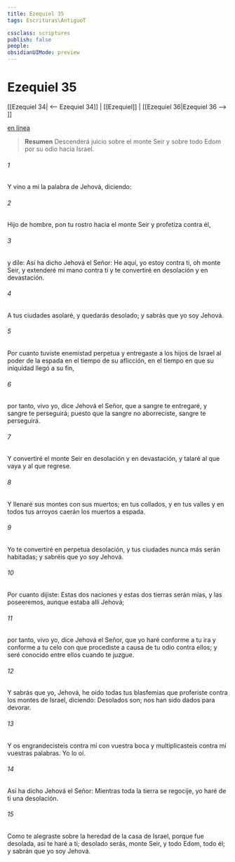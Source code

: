 ```yaml
---
title: Ezequiel 35
tags: Escrituras\AntiguoT

cssclass: scriptures
publish: false
people:
obsidianUIMode: preview
---
```


# Ezequiel 35
[[Ezequiel 34| <-- Ezequiel 34]] | [[Ezequiel]] | [[Ezequiel 36|Ezequiel 36 --> ]]

[en línea](https://churchofjesuschrist.org/study/scriptures/ot/ezek/35?lang=spa)

> __Resumen__
Descenderá juicio sobre el monte Seir y sobre todo Edom por su odio hacia Israel.

###### 1 
Y vino a mí la palabra de Jehová, diciendo:

###### 2 
Hijo de hombre, pon tu rostro hacia el monte Seir y profetiza contra él,

###### 3 
y dile: Así ha dicho Jehová el Señor: He aquí, yo estoy contra ti, oh monte Seir, y extenderé mi mano contra ti y te convertiré en desolación y en devastación.

###### 4 
A tus ciudades asolaré, y quedarás desolado; y sabrás que yo soy Jehová.

###### 5 
Por cuanto tuviste enemistad perpetua y entregaste a los hijos de Israel al poder de la espada en el tiempo de su aflicción, en el tiempo en que su iniquidad llegó a su fin,

###### 6 
por tanto, vivo yo, dice Jehová el Señor, que a sangre te entregaré, y sangre te perseguirá; puesto que la sangre no aborreciste, sangre te perseguirá.

###### 7 
Y convertiré el monte Seir en desolación y en devastación, y talaré al que vaya y al que regrese.

###### 8 
Y llenaré sus montes con sus muertos; en tus collados, y en tus valles y en todos tus arroyos caerán los muertos a espada.

###### 9 
Yo te convertiré en perpetua desolación, y tus ciudades nunca más serán habitadas; y sabréis que yo soy Jehová.

###### 10 
Por cuanto dijiste: Estas dos naciones y estas dos tierras serán mías, y las poseeremos, aunque estaba allí Jehová;

###### 11 
por tanto, vivo yo, dice Jehová el Señor, que yo haré conforme a tu ira y conforme a tu celo con que procediste a causa de tu odio contra ellos; y seré conocido entre ellos cuando te juzgue.

###### 12 
Y sabrás que yo, Jehová, he oído todas tus blasfemias que proferiste contra los montes de Israel, diciendo: Desolados son; nos han sido dados para devorar.

###### 13 
Y os engrandecisteis contra mí con vuestra boca y multiplicasteis contra mí vuestras palabras. Yo lo oí.

###### 14 
Así ha dicho Jehová el Señor: Mientras toda la tierra se regocije, yo haré de ti una desolación.

###### 15 
Como te alegraste sobre la heredad de la casa de Israel, porque fue desolada, así te haré a ti; desolado serás, monte Seir, y todo Edom, todo él; y sabrán que yo soy Jehová.


